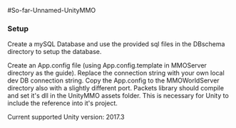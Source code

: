 #So-far-Unnamed-UnityMMO

### Setup
Create a mySQL Database and use the provided sql files in the DBschema directory to setup the database.

Create an App.config file (using App.config.template in MMOServer directory as the guide). Replace the connection string with your own local dev
DB connection string.
Copy the App.config to the MMOWorldServer directory also with a slightly different port.
Packets library should compile and set it's dll in the UnityMMO assets folder. This is necessary for Unity to include the reference into it's project.

Current supported Unity version: 2017.3
